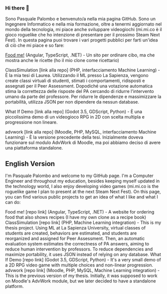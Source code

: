 ### Hi there 👋

Sono Pasquale Palombo e benvenuto/a nella mia pagina GitHub. Sono un Ingegnere Informatico e nella mia formazione, oltre a tenermi aggiornato nel mondo della tecnologia, mi piace anche sviluppare videogiochi (mi.mi.co è il gioco roguelike che ho intenzione di presentare per il prossimo Steam Next Fest).
In questa pagina puoi trovare i vari progetti pubblici per farti un'idea di ciò che mi piace e so fare:

[Food me!](https://github.com/pasqualepalombo/foodme) (Angular, TypeScript, .NET) - Un sito per ordinare cibo, ma che mostra anche le ricette (ho il mio clone come ricettario)

ClassSimulation [link alla repo] (PHP, interfacciamento Machine Learning) - È la mia tesi di Laurea. Utilizzando il ML presso La Sapienza, vengono create classi virtuali di studenti, stimati i comportamenti, ridisposti e assegnati per il Peer Assessment. Dopodiché una votazione automatica stima la correttezza delle risposte del PA cercando di ridurre l'intervento umano da parte del professore. Per ridurre le dipendenze e massimizzare la portabilità, utilizza JSON per non dipendere da nessun database.

What If Demo [link alla repo] (Godot 3.5, GDScript, Python) - È una piccolissima demo di un videogioco RPG in 2D con scelta multipla e progressione non lineare.

advwork [link alla repo] (Moodle, PHP, MySQL, interfacciamento Machine Learning) - È la versione precedente della tesi. Inizialmente doveva funzionare sul modulo AdvWork di Moodle, ma poi abbiamo deciso di avere una piattaforma standalone.

## English Version
I'm Pasquale Palombo and welcome to my GitHub page. I'm a Computer Engineer and throughout my education, besides keeping myself updated in the technology world, I also enjoy developing video games (mi.mi.co is the roguelike game I plan to present at the next Steam Next Fest).
On this page, you can find various public projects to get an idea of what I like and what I can do:

Food me! [repo link] (Angular, TypeScript, .NET) - A website for ordering food that also shows recipes (I have my own clone as a recipe book)
ClassSimulation [repo link] (PHP, Machine Learning integration) - This is my thesis project. Using ML at La Sapienza University, virtual classes of students are created, behaviors are estimated, and students are reorganized and assigned for Peer Assessment. Then, an automatic evaluation system estimates the correctness of PA answers, aiming to reduce human intervention by professors. To reduce dependencies and maximize portability, it uses JSON instead of relying on any database.
What If Demo [repo link] (Godot 3.5, GDScript, Python) - It's a very small demo of a 2D RPG video game with multiple choices and non-linear progression.
advwork [repo link] (Moodle, PHP, MySQL, Machine Learning integration) - This is the previous version of my thesis. Initially, it was supposed to work on Moodle's AdvWork module, but we later decided to have a standalone platform.
